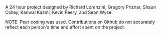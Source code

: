 A 24 hour project designed by Richard Lorenzini, Gregory Priznar, Shaun Colley, Kanwal Kazmi, Kevin Peery, and Sean Wyse.

NOTE: Peer coding was used. Contributions on Github do not accurately reflect each person's time and effort spent on the project.
